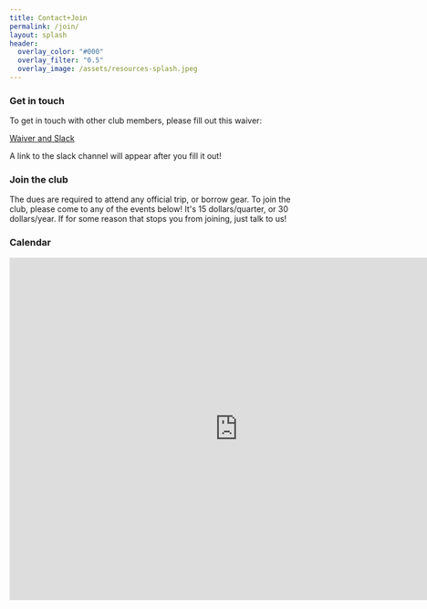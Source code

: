 ```yaml
---
title: Contact+Join
permalink: /join/
layout: splash
header:
  overlay_color: "#000"
  overlay_filter: "0.5"
  overlay_image: /assets/resources-splash.jpeg
---
```

### Get in touch
To get in touch with other club members, please fill out this waiver:

[Waiver and Slack](https://forms.gle/XdyzESwYfjN2Ucpn8)

A link to the slack channel will appear after you fill it out!

### Join the club
The dues are required to attend any official trip, or borrow gear. To join the club, please come to any of the events below! It's 15 dollars/quarter, or 30 dollars/year. If for some reason that stops you from joining, just talk to us! 

### Calendar
<iframe src="https://calendar.google.com/calendar/embed?src=alpineclub%40ucsd.edu&ctz=America%2FLos_Angeles" style="border: 0" width="800" height="600" frameborder="0" scrolling="no"></iframe>
